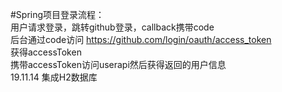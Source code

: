 #Spring项目登录流程：<br/>
                用户请求登录，跳转github登录，callback携带code<br/>
                后台通过code访问 https://github.com/login/oauth/access_token<br/>
                获得accessToken<br/>
                携带accessToken访问userapi然后获得返回的用户信息<br/>
19.11.14
集成H2数据库             
                